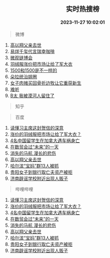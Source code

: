 <div align="center"><h2>实时热搜榜</h2><h4>2023-11-27 10:02:01</h4></div>

> 微博  

1. [高以翔父亲去世](https://s.weibo.com/weibo?q=%23%E9%AB%98%E4%BB%A5%E7%BF%94%E7%88%B6%E4%BA%B2%E5%8E%BB%E4%B8%96%23&t=31&band_rank=1&Refer=top)<br />
2. [易烊千玺代言瑞幸咖啡](https://s.weibo.com/weibo?q=%23%E6%98%93%E7%83%8A%E5%8D%83%E7%8E%BA%E4%BB%A3%E8%A8%80%E7%91%9E%E5%B9%B8%E5%92%96%E5%95%A1%23&t=31&band_rank=2&Refer=top)<br />
3. [微观链博会](https://s.weibo.com/weibo?q=%23%E5%BE%AE%E8%A7%82%E9%93%BE%E5%8D%9A%E4%BC%9A%23&t=31&band_rank=3&Refer=top)<br />
4. [羽绒服涨价把市场让给了军大衣](https://s.weibo.com/weibo?q=%23%E7%BE%BD%E7%BB%92%E6%9C%8D%E6%B6%A8%E4%BB%B7%E6%8A%8A%E5%B8%82%E5%9C%BA%E8%AE%A9%E7%BB%99%E4%BA%86%E5%86%9B%E5%A4%A7%E8%A1%A3%23&t=31&band_rank=4&Refer=top)<br />
5. [1500和1500是不一样的](https://s.weibo.com/weibo?q=1500%E5%92%8C1500%E6%98%AF%E4%B8%8D%E4%B8%80%E6%A0%B7%E7%9A%84&t=31&band_rank=5&Refer=top)<br />
6. [朵拉统治姐圈](https://s.weibo.com/weibo?q=%E6%9C%B5%E6%8B%89%E7%BB%9F%E6%B2%BB%E5%A7%90%E5%9C%88&t=31&band_rank=6&Refer=top)<br />
7. [女子肉摊买回骨折边牧让它重获新生](https://s.weibo.com/weibo?q=%23%E5%A5%B3%E5%AD%90%E8%82%89%E6%91%8A%E4%B9%B0%E5%9B%9E%E9%AA%A8%E6%8A%98%E8%BE%B9%E7%89%A7%E8%AE%A9%E5%AE%83%E9%87%8D%E8%8E%B7%E6%96%B0%E7%94%9F%23&t=31&band_rank=7&Refer=top)<br />
8. [难听](https://s.weibo.com/weibo?q=%E9%9A%BE%E5%90%AC&t=31&band_rank=8&Refer=top)<br />
9. [B太 我被漠河人留住了](https://s.weibo.com/weibo?q=B%E5%A4%AA%20%E6%88%91%E8%A2%AB%E6%BC%A0%E6%B2%B3%E4%BA%BA%E7%95%99%E4%BD%8F%E4%BA%86&t=31&band_rank=9&Refer=top)<br />

> 知乎  


> 百度  

1. [读懂习主席这封贺信的深意](https://www.baidu.com/s?wd=%E8%AF%BB%E6%87%82%E4%B9%A0%E4%B8%BB%E5%B8%AD%E8%BF%99%E5%B0%81%E8%B4%BA%E4%BF%A1%E7%9A%84%E6%B7%B1%E6%84%8F&sa=fyb_news&rsv_dl=fyb_news)<br />
2. [涨价的羽绒服把市场让给了军大衣？](https://www.baidu.com/s?wd=%E6%B6%A8%E4%BB%B7%E7%9A%84%E7%BE%BD%E7%BB%92%E6%9C%8D%E6%8A%8A%E5%B8%82%E5%9C%BA%E8%AE%A9%E7%BB%99%E4%BA%86%E5%86%9B%E5%A4%A7%E8%A1%A3%EF%BC%9F&sa=fyb_news&rsv_dl=fyb_news)<br />
3. [4名中国留学生在加拿大遇车祸身亡](https://www.baidu.com/s?wd=4%E5%90%8D%E4%B8%AD%E5%9B%BD%E7%95%99%E5%AD%A6%E7%94%9F%E5%9C%A8%E5%8A%A0%E6%8B%BF%E5%A4%A7%E9%81%87%E8%BD%A6%E7%A5%B8%E8%BA%AB%E4%BA%A1&sa=fyb_news&rsv_dl=fyb_news)<br />
4. [在数贸会过“未来”的一天](https://www.baidu.com/s?wd=%E5%9C%A8%E6%95%B0%E8%B4%B8%E4%BC%9A%E8%BF%87%E2%80%9C%E6%9C%AA%E6%9D%A5%E2%80%9D%E7%9A%84%E4%B8%80%E5%A4%A9&sa=fyb_news&rsv_dl=fyb_news)<br />
5. [消失的马航 漫长的悲伤](https://www.baidu.com/s?wd=%E6%B6%88%E5%A4%B1%E7%9A%84%E9%A9%AC%E8%88%AA+%E6%BC%AB%E9%95%BF%E7%9A%84%E6%82%B2%E4%BC%A4&sa=fyb_news&rsv_dl=fyb_news)<br />
6. [高以翔父亲去世](https://www.baidu.com/s?wd=%E9%AB%98%E4%BB%A5%E7%BF%94%E7%88%B6%E4%BA%B2%E5%8E%BB%E4%B8%96&sa=fyb_news&rsv_dl=fyb_news)<br />
7. [哈尔滨“宝妈”群13人被抓](https://www.baidu.com/s?wd=%E5%93%88%E5%B0%94%E6%BB%A8%E2%80%9C%E5%AE%9D%E5%A6%88%E2%80%9D%E7%BE%A413%E4%BA%BA%E8%A2%AB%E6%8A%93&sa=fyb_news&rsv_dl=fyb_news)<br />
8. [贵阳女子到银行取亡夫资产被拒](https://www.baidu.com/s?wd=%E8%B4%B5%E9%98%B3%E5%A5%B3%E5%AD%90%E5%88%B0%E9%93%B6%E8%A1%8C%E5%8F%96%E4%BA%A1%E5%A4%AB%E8%B5%84%E4%BA%A7%E8%A2%AB%E6%8B%92&sa=fyb_news&rsv_dl=fyb_news)<br />
9. [济南辟谣学校附近出现人贩子](https://www.baidu.com/s?wd=%E6%B5%8E%E5%8D%97%E8%BE%9F%E8%B0%A3%E5%AD%A6%E6%A0%A1%E9%99%84%E8%BF%91%E5%87%BA%E7%8E%B0%E4%BA%BA%E8%B4%A9%E5%AD%90&sa=fyb_news&rsv_dl=fyb_news)<br />

> 哔哩哔哩  

1. [读懂习主席这封贺信的深意](https://www.baidu.com/s?wd=%E8%AF%BB%E6%87%82%E4%B9%A0%E4%B8%BB%E5%B8%AD%E8%BF%99%E5%B0%81%E8%B4%BA%E4%BF%A1%E7%9A%84%E6%B7%B1%E6%84%8F&sa=fyb_news&rsv_dl=fyb_news)<br />
2. [涨价的羽绒服把市场让给了军大衣？](https://www.baidu.com/s?wd=%E6%B6%A8%E4%BB%B7%E7%9A%84%E7%BE%BD%E7%BB%92%E6%9C%8D%E6%8A%8A%E5%B8%82%E5%9C%BA%E8%AE%A9%E7%BB%99%E4%BA%86%E5%86%9B%E5%A4%A7%E8%A1%A3%EF%BC%9F&sa=fyb_news&rsv_dl=fyb_news)<br />
3. [4名中国留学生在加拿大遇车祸身亡](https://www.baidu.com/s?wd=4%E5%90%8D%E4%B8%AD%E5%9B%BD%E7%95%99%E5%AD%A6%E7%94%9F%E5%9C%A8%E5%8A%A0%E6%8B%BF%E5%A4%A7%E9%81%87%E8%BD%A6%E7%A5%B8%E8%BA%AB%E4%BA%A1&sa=fyb_news&rsv_dl=fyb_news)<br />
4. [在数贸会过“未来”的一天](https://www.baidu.com/s?wd=%E5%9C%A8%E6%95%B0%E8%B4%B8%E4%BC%9A%E8%BF%87%E2%80%9C%E6%9C%AA%E6%9D%A5%E2%80%9D%E7%9A%84%E4%B8%80%E5%A4%A9&sa=fyb_news&rsv_dl=fyb_news)<br />
5. [消失的马航 漫长的悲伤](https://www.baidu.com/s?wd=%E6%B6%88%E5%A4%B1%E7%9A%84%E9%A9%AC%E8%88%AA+%E6%BC%AB%E9%95%BF%E7%9A%84%E6%82%B2%E4%BC%A4&sa=fyb_news&rsv_dl=fyb_news)<br />
6. [高以翔父亲去世](https://www.baidu.com/s?wd=%E9%AB%98%E4%BB%A5%E7%BF%94%E7%88%B6%E4%BA%B2%E5%8E%BB%E4%B8%96&sa=fyb_news&rsv_dl=fyb_news)<br />
7. [哈尔滨“宝妈”群13人被抓](https://www.baidu.com/s?wd=%E5%93%88%E5%B0%94%E6%BB%A8%E2%80%9C%E5%AE%9D%E5%A6%88%E2%80%9D%E7%BE%A413%E4%BA%BA%E8%A2%AB%E6%8A%93&sa=fyb_news&rsv_dl=fyb_news)<br />
8. [贵阳女子到银行取亡夫资产被拒](https://www.baidu.com/s?wd=%E8%B4%B5%E9%98%B3%E5%A5%B3%E5%AD%90%E5%88%B0%E9%93%B6%E8%A1%8C%E5%8F%96%E4%BA%A1%E5%A4%AB%E8%B5%84%E4%BA%A7%E8%A2%AB%E6%8B%92&sa=fyb_news&rsv_dl=fyb_news)<br />
9. [济南辟谣学校附近出现人贩子](https://www.baidu.com/s?wd=%E6%B5%8E%E5%8D%97%E8%BE%9F%E8%B0%A3%E5%AD%A6%E6%A0%A1%E9%99%84%E8%BF%91%E5%87%BA%E7%8E%B0%E4%BA%BA%E8%B4%A9%E5%AD%90&sa=fyb_news&rsv_dl=fyb_news)<br />
